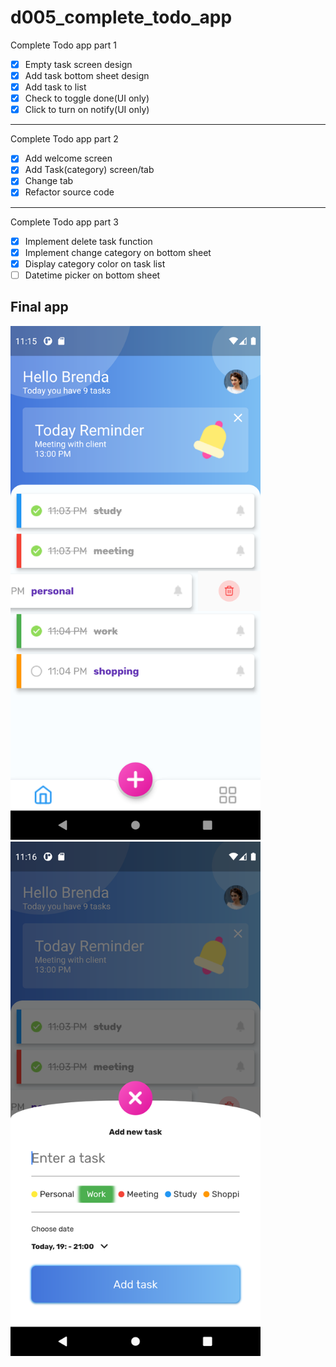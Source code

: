 # d005_complete_todo_app

Complete Todo app part 1
- [x] Empty task screen design
- [x] Add task bottom sheet design
- [x] Add task to list
- [x] Check to toggle done(UI only)
- [x] Click to turn on notify(UI only)
---
Complete Todo app part 2
- [x] Add welcome screen
- [x] Add Task(category) screen/tab
- [x] Change tab
- [x] Refactor source code

---
Complete Todo app part 3
- [x] Implement delete task function
- [x] Implement change category on bottom sheet
- [x] Display category color on task list
- [ ] Datetime picker on bottom sheet

## Final app

<img src="../screenshots/005-1.png?raw=true" width=400>
<img src="../screenshots/005-2.png?raw=true" width=400>
